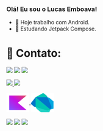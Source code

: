 ### Olá! Eu sou o Lucas Emboava!


- 🔭 Hoje trabalho com Android.
- 🌱 Estudando Jetpack Compose.

# 📧 Contato:

<a href="mailto:emboavalucas@gmail.com"><img src="https://img.shields.io/badge/Gmail-D14836?style=for-the-badge&logo=gmail&logoColor=white"/><a/>
<a href="https://www.linkedin.com/in/lucas-emboava-88a04667/"><img src="https://img.shields.io/badge/LinkedIn-0077B5?style=for-the-badge&logo=linkedin&logoColor=white"/><a/>
<a href="https://wa.me/+55 31 98933-7562"><img src="https://img.shields.io/badge/WhatsApp-25D366?style=for-the-badge&logo=whatsapp&logoColor=white"/><a/>

 <div>
  <a href="https://github.com/Lucasemboava">
  <img height="180em" src="https://github-readme-stats.vercel.app/api?username=lucasemboava&show_true=true&theme=dark&include_all_commits=true&count_private=true"/>
  <img height="180em" src="https://github-readme-stats.vercel.app/api/top-langs/?username=lucasemboava&layout=compact&langs_count=7&theme=dark"/>
</div>
<div style="display: inline_block"><br>
  <img align="center" alt="Lucas-Kt" height="50" width="60" src="https://raw.githubusercontent.com/devicons/devicon/master/icons/kotlin/kotlin-original.svg">
  <img align="center" alt="Lucas-Java" height="50" width="60" src="https://raw.githubusercontent.com/devicons/devicon/master/icons/dart/dart-original.svg">
</div>
 
  <div><br>
   <a href="https://www.linkedin.com/in/lucas-emboava-88a04667" target="_blank"><img src="https://img.shields.io/badge/-LinkedIn-%230077B5?style=for-the-badge&logo=linkedin&logoColor=white" target="_blank"></a> 
  <a href="https://instagram.com/lucasemboava" target="_blank"><img src="https://img.shields.io/badge/-Instagram-%23E4405F?style=for-the-badge&logo=instagram&logoColor=white" target="_blank"></a>
  <a href = "mailto:emboavalucas@gmail.com"><img src="https://img.shields.io/badge/-Gmail-%23333?style=for-the-badge&logo=gmail&logoColor=white" target="_blank"></a>
